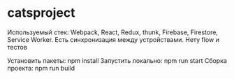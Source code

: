 # catsproject

Используемый стек: Webpack, React, Redux, thunk, Firebase, Firestore, Service Worker. Есть синхронизация между устройствами. 
Нету flow и тестов

Установить пакеты: npm install
Запустить локально: npm run start
Сборка проекта: npm run build
